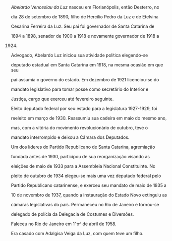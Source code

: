 

*Abelardo Venceslau da Luz* nasceu em Florianópolis, então Desterro, no

dia 28 de setembro de 1890, filho de Hercílio Pedro da Luz e de Etelvina

Cesarina Ferreira da Luz. Seu pai foi governador de Santa Catarina de

1894 a 1898, senador de 1900 a 1918 e novamente governador de 1918 a

1924.



Advogado, Abelardo Luz iniciou sua atividade política elegendo-se

deputado estadual em Santa Catarina em 1918, na mesma ocasião em que seu

pai assumia o governo do estado. Em dezembro de 1921 licenciou-se do

mandato legislativo para tomar posse como secretário do Interior e

Justiça, cargo que exerceu até fevereiro seguinte.



Eleito deputado federal por seu estado para a legislatura 1927-1929, foi

reeleito em março de 1930. Reassumiu sua cadeira em maio do mesmo ano,

mas, com a vitória do movimento revolucionário de outubro, teve o

mandato interrompido e deixou a Câmara dos Deputados.



Um dos líderes do Partido Republicano de Santa Catarina, agremiação

fundada antes de 1930, participou de sua reorganização visando às

eleições de maio de 1933 para a Assembleia Nacional Constituinte. No

pleito de outubro de 1934 elegeu-se mais uma vez deputado federal pelo

Partido Republicano catarinense, e exerceu seu mandato de maio de 1935 a

10 de novembro de 1937, quando a instauração do Estado Novo extinguiu as

câmaras legislativas do país. Permaneceu no Rio de Janeiro e tornou-se

delegado de polícia da Delegacia de Costumes e Diversões.



Faleceu no Rio de Janeiro em 1^o^ de abril de 1958.



Era casado com Adalgisa Veiga da Luz, com quem teve um filho.



